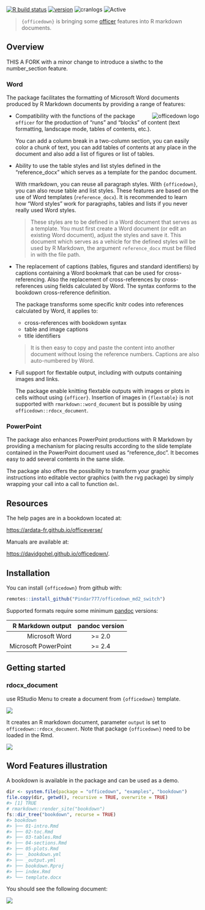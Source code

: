 
<!-- README.md is generated from README.Rmd. Please edit that file -->

[![R build
status](https://github.com/davidgohel/officedown/workflows/R-CMD-check/badge.svg)](https://github.com/davidgohel/officedown/actions)
[![version](https://www.r-pkg.org/badges/version/officedown)](https://CRAN.R-project.org/package=officedown)
![cranlogs](https://cranlogs.r-pkg.org/badges/officedown)
![Active](https://www.repostatus.org/badges/latest/active.svg)

> `{officedown}` is bringing some
> [officer](https://cran.r-project.org/package=officer) features into R
> markdown documents.

## Overview

THIS A FORK with a minor change to introduce a siwthc to the number_section feature.

### Word

The package facilitates the formatting of Microsoft Word documents
produced by R Markdown documents by providing a range of features:

<a href="https://github.com/davidgohel/officedown"><img src="man/figures/logo.png" alt="officedown logo" align="right" /></a>

- Compatibility with the functions of the package `officer` for the
  production of “runs” and “blocks” of content (text formatting,
  landscape mode, tables of contents, etc.).

  You can add a column break in a two-column section, you can easily
  color a chunk of text, you can add tables of contents at any place in
  the document and also add a list of figures or list of tables.

- Ability to use the table styles and list styles defined in the
  “reference_docx” which serves as a template for the pandoc document.

  With rmarkdown, you can reuse all paragraph styles. With
  `{officedown}`, you can also reuse table and list styles. These
  features are based on the use of Word templates (`reference_docx`). It
  is recommended to learn how “Word styles” work for paragraphs, tables
  and lists if you never really used Word styles.

  > These styles are to be defined in a Word document that serves as a
  > template. You must first create a Word document (or edit an existing
  > Word document), adjust the styles and save it. This document which
  > serves as a vehicle for the defined styles will be used by R
  > Markdown, the argument `reference_docx` must be filled in with the
  > file path.

- The replacement of captions (tables, figures and standard identifiers)
  by captions containing a Word bookmark that can be used for
  cross-referencing. Also the replacement of cross-references by
  cross-references using fields calculated by Word. The syntax conforms
  to the bookdown cross-reference definition.

  The package transforms some specific knitr codes into references
  calculated by Word, it applies to:

  - cross-references with bookdown syntax
  - table and image captions
  - title identifiers

  > It is then easy to copy and paste the content into another document
  > without losing the reference numbers. Captions are also
  > auto-numbered by Word.

- Full support for flextable output, including with outputs containing
  images and links.

  The package enable knitting flextable outputs with images or plots in
  cells without using `{officer}`. Insertion of images in `{flextable}`
  is not supported with `rmarkdown::word_document` but is possible by
  using `officedown::rdocx_document`.

### PowerPoint

The package also enhances PowerPoint productions with R Markdown by
providing a mechanism for placing results according to the slide
template contained in the PowerPoint document used as “reference_doc”.
It becomes easy to add several contents in the same slide.

The package also offers the possibility to transform your graphic
instructions into editable vector graphics (with the rvg package) by
simply wrapping your call into a call to function `dml`.

## Resources

The help pages are in a bookdown located at:

<https://ardata-fr.github.io/officeverse/>

Manuals are available at:

<https://davidgohel.github.io/officedown/>.

## Installation

You can install `{officedown}` from github with:

``` r
remotes::install_github("Pindar777/officedown_md2_switch")
```

Supported formats require some minimum
[pandoc](https://pandoc.org/installing.html) versions:

|    R Markdown output | pandoc version |
|---------------------:|:--------------:|
|       Microsoft Word |    \>= 2.0     |
| Microsoft PowerPoint |    \>= 2.4     |

## Getting started

### rdocx_document

use RStudio Menu to create a document from `{officedown}` template.

![](man/figures/README-rstudio-new.png)

It creates an R markdown document, parameter `output` is set to
`officedown::rdocx_document`. Note that package `{officedown}` need to
be loaded in the Rmd.

![](man/figures/README-minimal-rmd.png)

## Word Features illustration

A bookdown is available in the package and can be used as a demo.

``` r
dir <- system.file(package = "officedown", "examples", "bookdown")
file.copy(dir, getwd(), recursive = TRUE, overwrite = TRUE)
#> [1] TRUE
# rmarkdown::render_site("bookdown")
fs::dir_tree("bookdown", recurse = TRUE)
#> bookdown
#> ├── 01-intro.Rmd
#> ├── 02-toc.Rmd
#> ├── 03-tables.Rmd
#> ├── 04-sections.Rmd
#> ├── 05-plots.Rmd
#> ├── _bookdown.yml
#> ├── _output.yml
#> ├── bookdown.Rproj
#> ├── index.Rmd
#> └── template.docx
```

You should see the following document:

![](man/figures/README-bookdown.png)
